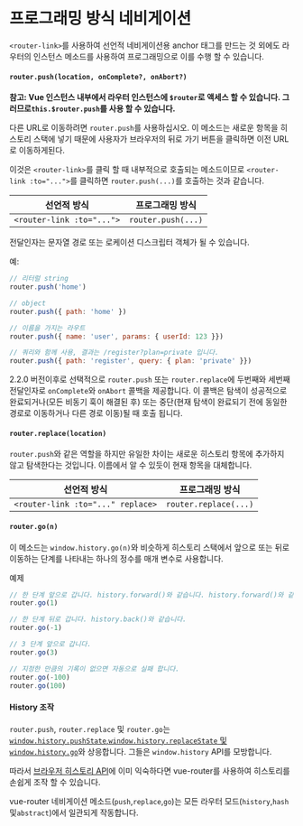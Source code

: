 # 프로그래밍 방식 네비게이션

`<router-link>`를 사용하여 선언적 네비게이션용 anchor 태그를 만드는 것 외에도 라우터의 인스턴스 메소드를 사용하여 프로그래밍으로 이를 수행 할 수 있습니다.

#### `router.push(location, onComplete?, onAbort?)`

**참고: Vue 인스턴스 내부에서 라우터 인스턴스에 `$router`로 액세스 할 수 있습니다. 그러므로`this.$router.push`를 사용 할 수 있습니다.**

다른 URL로 이동하려면 `router.push`를 사용하십시오. 이 메소드는 새로운 항목을 히스토리 스택에 넣기 때문에 사용자가 브라우저의 뒤로 가기 버튼을 클릭하면 이전 URL로 이동하게된다.

이것은 `<router-link>`를 클릭 할 때 내부적으로 호출되는 메소드이므로 `<router-link :to="...">`를 클릭하면 `router.push(...)`를 호출하는 것과 같습니다.

| 선언적 방식 | 프로그래밍 방식 |
|-------------|--------------|
| `<router-link :to="...">` | `router.push(...)` |

전달인자는 문자열 경로 또는 로케이션 디스크립터 객체가 될 수 있습니다.

예:

``` js
// 리터럴 string
router.push('home')

// object
router.push({ path: 'home' })

// 이름을 가지는 라우트
router.push({ name: 'user', params: { userId: 123 }})

// 쿼리와 함께 사용, 결과는 /register?plan=private 입니다.
router.push({ path: 'register', query: { plan: 'private' }})
```

2.2.0 버전이후로 선택적으로 `router.push` 또는 `router.replace`에 두번째와 세번째 전달인자로 `onComplete`와 `onAbort` 콜백을 제공합니다.
이 콜백은 탐색이 성공적으로 완료되거나(모든 비동기 훅이 해결된 후) 또는 중단(현재 탐색이 완료되기 전에 동일한 경로로 이동하거나 다른 경로 이동)될 때 호출 됩니다.

#### `router.replace(location)`

`router.push`와 같은 역할을 하지만 유일한 차이는 새로운 히스토리 항목에 추가하지 않고 탐색한다는 것입니다. 이름에서 알 수 있듯이 현재 항목을 대체합니다.

| 선언적 방식   | 프로그래밍 방식 |
|-------------|--------------|
| `<router-link :to="..." replace>` | `router.replace(...)` |


#### `router.go(n)`

이 메소드는 `window.history.go(n)`와 비슷하게 히스토리 스택에서 앞으로 또는 뒤로 이동하는 단계를 나타내는 하나의 정수를 매개 변수로 사용합니다.

예제

``` js
// 한 단계 앞으로 갑니다. history.forward()와 같습니다. history.forward()와 같습니다.
router.go(1)

// 한 단계 뒤로 갑니다. history.back()와 같습니다.
router.go(-1)

// 3 단계 앞으로 갑니다.
router.go(3)

// 지정한 만큼의 기록이 없으면 자동으로 실패 합니다.
router.go(-100)
router.go(100)
```

#### History 조작

`router.push`, `router.replace` 및 `router.go`는 [`window.history.pushState`,`window.history.replaceState` 및 `window.history.go`](https://developer.mozilla.org/en-US/docs/Web/API/History)와 상응합니다. 그들은 `window.history` API를 모방합니다.

따라서 [브라우저 히스토리 API](https://developer.mozilla.org/en-US/docs/Web/API/History_API)에 이미 익숙하다면 vue-router를 사용하여 히스토리를 손쉽게 조작 할 수 있습니다.

vue-router 네비게이션 메소드(`push`,`replace`,`go`)는 모든 라우터 모드(`history`,`hash` 및`abstract`)에서 일관되게 작동합니다.
